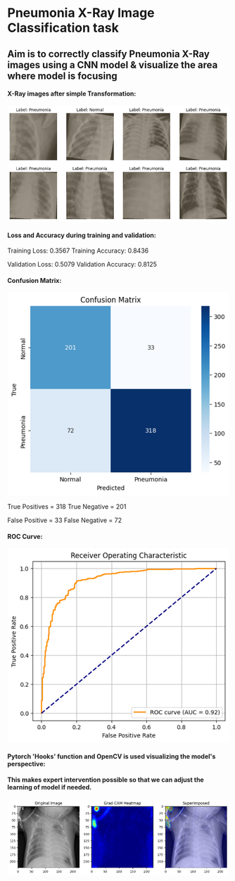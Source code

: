 # Pneumonia X-Ray Image Classification task

## Aim is to correctly classify Pneumonia X-Ray images using a CNN model & visualize the area where model is focusing

#### X-Ray images after simple Transformation:

![Transformation](model_images/only_transformed.png)


#### Loss and Accuracy during training and validation:

Training Loss: 0.3567 
Training Accuracy: 0.8436

Validation Loss: 0.5079
Validation Accuracy: 0.8125


#### Confusion Matrix:

![Confusion_Matrix](model_images/Confusion_matrix.png)

True Positives = 318
True Negative = 201

False Positive = 33
False Negative = 72

#### ROC Curve:

![ROC Curve](model_images/Roc_auc_curve.png)

#### Pytorch 'Hooks' function and OpenCV is used visualizing the model's perspective:
#### This makes expert intervention possible so that we can adjust the learning of model if needed.

![Model_vision](model_images/focus.png)




